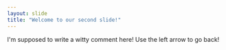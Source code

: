 ```yaml
---
layout: slide
title: "Welcome to our second slide!"
---
```

I'm supposed to write a witty comment here!
Use the left arrow to go back!
